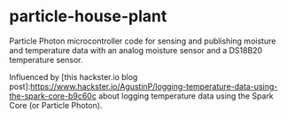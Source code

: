 # particle-house-plant
Particle Photon microcontroller code for sensing and publishing moisture and temperature data with an analog moisture sensor and a DS18B20 temperature sensor.

Influenced by [this hackster.io blog post]:<https://www.hackster.io/AgustinP/logging-temperature-data-using-the-spark-core-b9c60c> about logging temperature data using the Spark Core (or Particle Photon).





